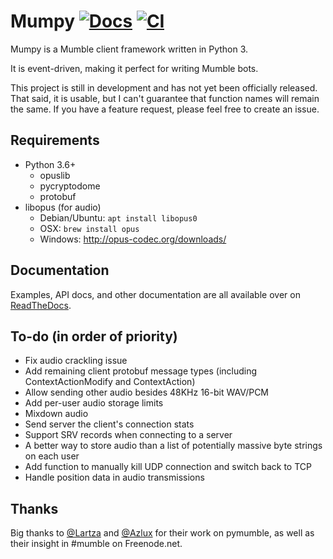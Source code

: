 # Mumpy [![Docs](https://readthedocs.org/projects/mumpy/badge/?version=latest)](https://mumpy.readthedocs.io/) [![CI](https://api.travis-ci.com/ianling/mumpy.svg?branch=master)](https://travis-ci.com/ianling/mumpy/branches#)

Mumpy is a Mumble client framework written in Python 3.

It is event-driven, making it perfect for writing Mumble bots.

This project is still in development and has not yet been officially released. That said, it is usable, but I can't guarantee that function names will remain the same. If you have a feature request, please feel free to create an issue.

## Requirements

* Python 3.6+
    * opuslib
    * pycryptodome
    * protobuf
* libopus (for audio)
    * Debian/Ubuntu: `apt install libopus0`
    * OSX: `brew install opus`
    * Windows: http://opus-codec.org/downloads/

## Documentation

Examples, API docs, and other documentation are all available over on [ReadTheDocs](https://mumpy.readthedocs.io/).

## To-do (in order of priority)

* Fix audio crackling issue
* Add remaining client protobuf message types (including ContextActionModify and ContextAction)
* Allow sending other audio besides 48KHz 16-bit WAV/PCM
* Add per-user audio storage limits
* Mixdown audio
* Send server the client's connection stats
* Support SRV records when connecting to a server
* A better way to store audio than a list of potentially massive byte strings on each user
* Add function to manually kill UDP connection and switch back to TCP
* Handle position data in audio transmissions

## Thanks

Big thanks to [@Lartza](https://github.com/Lartza) and [@Azlux](https://github.com/azlux) for their work on pymumble, as well as their insight in #mumble on Freenode.net.
